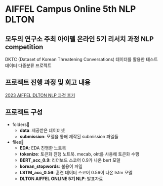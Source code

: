 # AIFFEL Campus Online 5th NLP DLTON
 ## 모두의 연구소 주최 아이펠 온라인 5기 리서치 과정 NLP competition
 DKTC (Dataset of Korean Threatening Conversations) 데이터를 활용한 테스트 데이터 다중분류 프로젝트

## 프로젝트 진행 과정 및 회고 내용
[2023 AIFFEL DLTON NLP 과정 후기](https://itmaster98.tistory.com/242)

## 프로젝트 구성
- folders📂
  - **data**: 제공받은 데이터셋
  - **submission**: 모델을 통해 제작된 submission 파일들
- files📃
  - **EDA**: EDA 진행한 노트북
  - **tokenize**: 토큰화 진행 노트북. mecab, okt를 사용해 토큰화 수행
  - **BERT_acc_0.9**: 리더보드 스코어 0.9가 나온 bert 모델
  - **korean_stopwords**: 불용어 파일
  - **LSTM_acc_0.56**: 훈련 데이터 스코어 0.56이 나온 lstm 모델
  - **DLTON AIFFEL ONLINE 5기 NLP**: 발표자료


